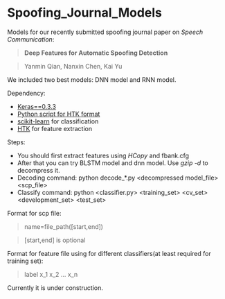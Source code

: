 # Spoofing_Journal_Models

Models for our recently submitted spoofing journal paper on *Speech Communication*: 

>**Deep Features for Automatic Spoofing Detection**

>Yanmin Qian, Nanxin Chen, Kai Yu

We included two best models: DNN model and RNN model.

Dependency:

 * [Keras==0.3.3](https://github.com/fchollet/Keras)
 * [Python script for HTK format](http://www.cs.cmu.edu/~chanwook/MySoftware/rm1_Spk-by-Spk_MLLR/rm1_PNCC_MLLR_1/rm1/python/sphinx/htkmfc.py)
 * [scikit-learn](https://github.com/scikit-learn/scikit-learn) for classification
 * [HTK](http://htk.eng.cam.ac.uk/) for feature extraction

Steps:
 * You should first extract features using *HCopy* and fbank.cfg
 * After that you can try BLSTM model and dnn model. Use *gzip -d* to decompress it.
 * Decoding command: python decode_*.py \<decompressed model_file\> \<scp_file\>
 * Classify command: python \<classifier.py\> \<training_set\> \<cv_set\> \<development_set\> \<test_set\>

Format for scp file:

>name=file_path([start,end])

>[start,end] is optional

Format for feature file using for different classifiers(at least required for training set):

>label x\_1 x\_2 ... x\_n

Currently it is under construction.
